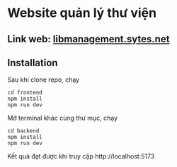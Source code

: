 # Website quản lý thư viện
## Link web: [libmanagement.sytes.net](http://libmanagement.sytes.net)
## Installation
Sau khi clone repo, chạy
```shell
cd frontend
npm install
npm run dev
```
Mở terminal khác cùng thư mục, chạy
```shell
cd backend
npm install
npm run dev
```

Kết quả đạt được khi truy cập http://localhost:5173
